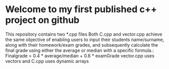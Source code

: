 # Welcome to my first published c++ project on github

This repository contains two *.cpp files
Both C.cpp and vector.cpp achieve the same objective of enabling users to input their students name/surname, along with their homework/exam grades, and subsequently calculate the final grade using either the average or median with a specific formula.:
Finalgrade = 0.4 * average/median + 0.6 * examGrade
vector.cpp uses vectors and C.cpp uses dynamic arrays
